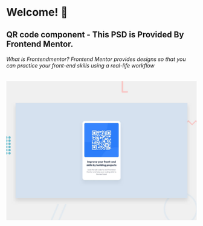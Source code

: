 # Welcome! 👋

## QR code component - This PSD is Provided By Frontend Mentor.

###### What is Frontendmentor? Frontend Mentor provides designs so that you can practice your front-end skills using a real-life workflow

![Design preview for the QR code component coding challenge](./design/desktop-preview.jpg)

